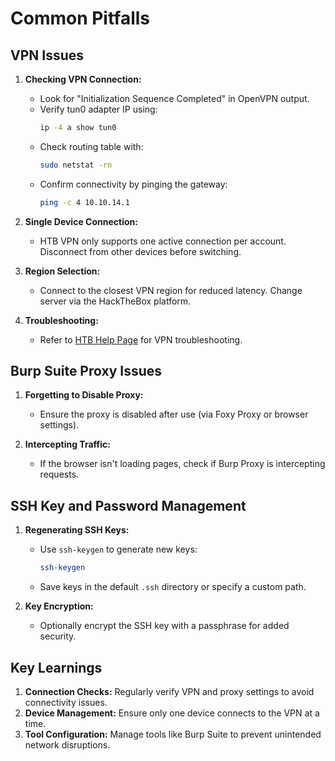 # Common Pitfalls

## VPN Issues
1. **Checking VPN Connection:**
   - Look for "Initialization Sequence Completed" in OpenVPN output.
   - Verify tun0 adapter IP using:
     ```bash
     ip -4 a show tun0
     ```
   - Check routing table with:
     ```bash
     sudo netstat -rn
     ```
   - Confirm connectivity by pinging the gateway:
     ```bash
     ping -c 4 10.10.14.1
     ```

2. **Single Device Connection:**
   - HTB VPN only supports one active connection per account. Disconnect from other devices before switching.

3. **Region Selection:**
   - Connect to the closest VPN region for reduced latency. Change server via the HackTheBox platform.

4. **Troubleshooting:**
   - Refer to [HTB Help Page](https://app.hackthebox.eu/home) for VPN troubleshooting.

## Burp Suite Proxy Issues
1. **Forgetting to Disable Proxy:**
   - Ensure the proxy is disabled after use (via Foxy Proxy or browser settings).

2. **Intercepting Traffic:**
   - If the browser isn't loading pages, check if Burp Proxy is intercepting requests.

## SSH Key and Password Management
1. **Regenerating SSH Keys:**
   - Use `ssh-keygen` to generate new keys:
     ```bash
     ssh-keygen
     ```
   - Save keys in the default `.ssh` directory or specify a custom path.

2. **Key Encryption:**
   - Optionally encrypt the SSH key with a passphrase for added security.

## Key Learnings
1. **Connection Checks:** Regularly verify VPN and proxy settings to avoid connectivity issues.
2. **Device Management:** Ensure only one device connects to the VPN at a time.
3. **Tool Configuration:** Manage tools like Burp Suite to prevent unintended network disruptions.

